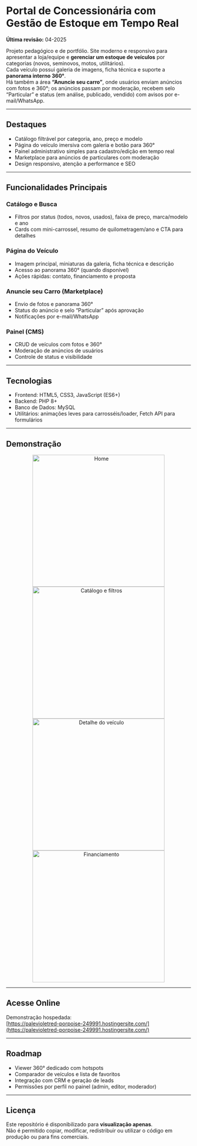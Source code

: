 # Portal de Concessionária com Gestão de Estoque em Tempo Real

**Última revisão:** 04-2025

Projeto pedagógico e de portfólio. Site moderno e responsivo para apresentar a loja/equipe e **gerenciar um estoque de veículos** por categorias (novos, seminovos, motos, utilitários).  
Cada veículo possui galeria de imagens, ficha técnica e suporte a **panorama interno 360°**.  
Há também a área **“Anuncie seu carro”**, onde usuários enviam anúncios com fotos e 360°; os anúncios passam por moderação, recebem selo “Particular” e status (em análise, publicado, vendido) com avisos por e-mail/WhatsApp.

---

## Destaques
- Catálogo filtrável por categoria, ano, preço e modelo  
- Página do veículo imersiva com galeria e botão para 360°  
- Painel administrativo simples para cadastro/edição em tempo real  
- Marketplace para anúncios de particulares com moderação  
- Design responsivo, atenção a performance e SEO

---

## Funcionalidades Principais
### Catálogo e Busca
- Filtros por status (todos, novos, usados), faixa de preço, marca/modelo e ano  
- Cards com mini-carrossel, resumo de quilometragem/ano e CTA para detalhes

### Página do Veículo
- Imagem principal, miniaturas da galeria, ficha técnica e descrição  
- Acesso ao panorama 360° (quando disponível)  
- Ações rápidas: contato, financiamento e proposta

### Anuncie seu Carro (Marketplace)
- Envio de fotos e panorama 360°  
- Status do anúncio e selo “Particular” após aprovação  
- Notificações por e-mail/WhatsApp

### Painel (CMS)
- CRUD de veículos com fotos e 360°  
- Moderação de anúncios de usuários  
- Controle de status e visibilidade

---

## Tecnologias
- Frontend: HTML5, CSS3, JavaScript (ES6+)  
- Backend: PHP 8+  
- Banco de Dados: MySQL  
- Utilitários: animações leves para carrosséis/loader, Fetch API para formulários

---

## Demonstração

<div align="center">
  <img src="https://github.com/user-attachments/assets/37f8f95d-153e-4d4a-bea6-5975b2e8e075" alt="Home" height="360">
  <img src="https://github.com/user-attachments/assets/0aee2004-a9c5-4879-864d-93f06e5c2ca0" alt="Catálogo e filtros" height="360">
  <img src="https://github.com/user-attachments/assets/304dddd1-988c-4c2f-b5fd-70b837de805e" alt="Detalhe do veículo" height="360">
  <img src="https://github.com/user-attachments/assets/5b09c470-1b9a-4c1c-8f98-851cda377f78" alt="Financiamento" height="360">
</div>

---

## Acesse Online
Demonstração hospedada:  
[https://palevioletred-porpoise-249991.hostingersite.com/](https://palevioletred-porpoise-249991.hostingersite.com/)

---

## Roadmap
- Viewer 360° dedicado com hotspots  
- Comparador de veículos e lista de favoritos  
- Integração com CRM e geração de leads  
- Permissões por perfil no painel (admin, editor, moderador)

---

## Licença
Este repositório é disponibilizado para **visualização apenas**.  
Não é permitido copiar, modificar, redistribuir ou utilizar o código em produção ou para fins comerciais.

